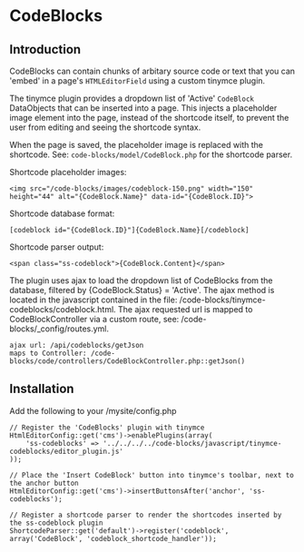 # CodeBlocks

## Introduction

CodeBlocks can contain chunks of arbitary source code or text that you can 'embed' in a page's `HTMLEditorField` using a custom tinymce plugin.

The tinymce plugin provides a dropdown list of 'Active' `CodeBlock` DataObjects that can be inserted into a page. This injects a placeholder 
image element into the page, instead of the shortcode itself, to prevent the user from editing and seeing the shortcode syntax.

When the page is saved, the placeholder image is replaced with the shortcode. See: `code-blocks/model/CodeBlock.php` for the shortcode parser.

Shortcode placeholder images:

	<img src="/code-blocks/images/codeblock-150.png" width="150" height="44" alt="{CodeBlock.Name}" data-id="{CodeBlock.ID}">
 
Shortcode database format:

	[codeblock id="{CodeBlock.ID}"]{CodeBlock.Name}[/codeblock]

Shortcode parser output:

	<span class="ss-codeblock">{CodeBlock.Content}</span>


The plugin uses ajax to load the dropdown list of CodeBlocks from the database, filtered by {CodeBlock.Status} = 'Active'.
The ajax method is located in the javascript contained in the file: /code-blocks/tinymce-codeblocks/codeblock.html.
The ajax requested url is mapped to CodeBlockController via a custom route, see: /code-blocks/_config/routes.yml.

	ajax url: /api/codeblocks/getJson
	maps to Controller: /code-blocks/code/controllers/CodeBlockController.php::getJson()


## Installation

Add the following to your /mysite/config.php 

	// Register the 'CodeBlocks' plugin with tinymce
	HtmlEditorConfig::get('cms')->enablePlugins(array(
		'ss-codeblocks' => '../../../../code-blocks/javascript/tinymce-codeblocks/editor_plugin.js'
	));

	// Place the 'Insert CodeBlock' button into tinymce's toolbar, next to the anchor button
	HtmlEditorConfig::get('cms')->insertButtonsAfter('anchor', 'ss-codeblocks');

	// Register a shortcode parser to render the shortcodes inserted by the ss-codeblock plugin
	ShortcodeParser::get('default')->register('codeblock', array('CodeBlock', 'codeblock_shortcode_handler'));